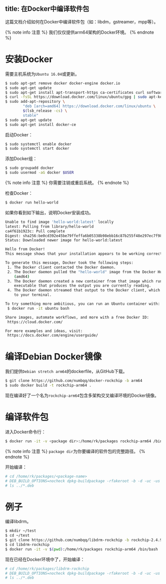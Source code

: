 title: 在Docker中编译软件包
---

这篇文档介绍如何在Docker中编译软件包（如：libdm，gstreamer，mpp等）。

{% note info 注意 %}
我们仅仅提供arm64架构的Docker环境。
{% endnote %}

# 安装Docker
需要主机系统为`Ubuntu 16.04`或更新。

```sh
$ sudo apt-get remove docker docker-engine docker.io
$ sudo apt-get update
$ sudo apt-get install apt-transport-https ca-certificates curl software-properties-common
$ curl -fsSL https://download.docker.com/linux/ubuntu/gpg | sudo apt-key add -
$ sudo add-apt-repository \
		"deb [arch=amd64] https://download.docker.com/linux/ubuntu \
		$(lsb_release -cs) \
		stable"
$ sudo apt-get update
$ sudo apt-get install docker-ce
```

启动Docker：

```sh
$ sudo systemctl enable docker
$ sudo systemctl start docker
```

添加Docker组：

```sh
$ sudo groupadd docker
$ sudo usermod -aG docker $USER
```

{% note info 注意 %}
你需要注销或重启系统。
{% endnote %}

检查Docker：

```sh
$ docker run hello-world
```

如果你看到如下输出，说明Docker安装成功。

```sh
Unable to find image 'hello-world:latest' locally
latest: Pulling from library/hello-world
ca4f61b1923c: Pull complete
Digest: sha256:be0cd392e45be79ffeffa6b05338b98ebb16c87b255f48e297ec7f98e123905c
Status: Downloaded newer image for hello-world:latest

Hello from Docker!
This message shows that your installation appears to be working correctly.

To generate this message, Docker took the following steps:
 1. The Docker client contacted the Docker daemon.
 2. The Docker daemon pulled the "hello-world" image from the Docker Hub.
    (amd64)
 3. The Docker daemon created a new container from that image which runs the
    executable that produces the output you are currently reading.
 4. The Docker daemon streamed that output to the Docker client, which sent it
    to your terminal.

To try something more ambitious, you can run an Ubuntu container with:
 $ docker run -it ubuntu bash

Share images, automate workflows, and more with a free Docker ID:
 https://cloud.docker.com/

For more examples and ideas, visit:
 https://docs.docker.com/engine/userguide/
```

# 编译Debian Docker镜像

我们提供`Debian stretch arm64`的dockerfile，从GitHub下载。

```sh
$ git clone https://github.com/numbqq/docker-rockchip -b arm64
$ sudo docker build -t rockchip-arm64 .
```
现在编译好了一个名为`rockchip-arm64`包含多架构交叉编译环境的Docker镜像。

# 编译软件包

进入Docker命令行：

```sh
$ docker run -it -v <package dir>:/home/rk/packages rockchip-arm64 /bin/bash
```

{% note info 注意 %}
`package dir`为你要编译的软件包的完整路径。
{% endnote %}

开始编译：

```sh
# cd /home/rk/packages/<package-name>
# DEB_BUILD_OPTIONS=nocheck dpkg-buildpackage -rfakeroot -b -d -uc -us -aarm64
# ls ../*.deb
```

# 例子
编译libdrm。

```sh
$ mkdir ~/test
$ cd ~/test
$ git clone https://github.com/numbqq/libdrm-rockchip -b rockchip-2.4.91
$ cd libdrm-rockchip
$ docker run -it -v $(pwd):/home/rk/packages rockchip-arm64 /bin/bash
```

现在已经在Docker环境中了，开始编译：

```sh
# cd /home/rk/packages/libdrm-rockchip
# DEB_BUILD_OPTIONS=nocheck dpkg-buildpackage -rfakeroot -b -d -uc -us -aarm64
# ls ../*.deb
```

